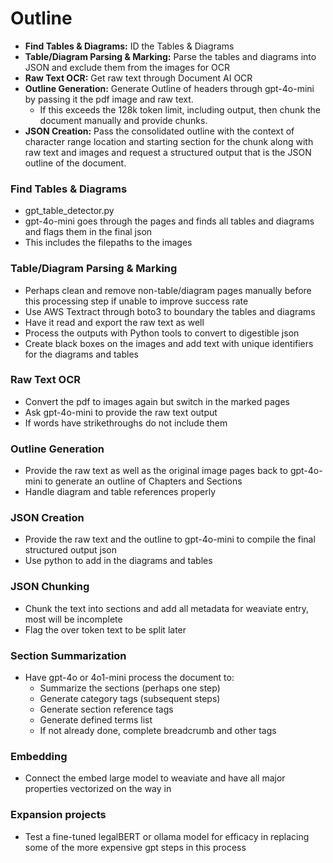 
# Outline
- **Find Tables & Diagrams:** ID the Tables & Diagrams
- **Table/Diagram Parsing & Marking:** Parse the tables and diagrams into JSON and exclude them from the images for OCR
- **Raw Text OCR:** Get raw text through Document AI OCR
- **Outline Generation:** Generate Outline of headers through gpt-4o-mini by passing it the pdf image and raw text.  
	- If this exceeds the 128k token limit, including output, then chunk the document manually and provide chunks.
- **JSON Creation:** Pass the consolidated outline with the context of character range location and starting section for the chunk along with raw text and images and request a structured output that is the JSON outline of the document.

### Find Tables & Diagrams
- gpt_table_detector.py
- gpt-4o-mini goes through the pages and finds all tables and diagrams and flags them in the final json 
- This includes the filepaths to the images

### Table/Diagram Parsing & Marking
- Perhaps clean and remove non-table/diagram pages manually before this processing step if unable to improve success rate
- Use AWS Textract through boto3 to boundary the tables and diagrams
- Have it read and export the raw text as well
- Process the outputs with Python tools to convert to digestible json 
- Create black boxes on the images and add text with unique identifiers for the diagrams and tables

### Raw Text OCR
- Convert the pdf to images again but switch in the marked pages
- Ask gpt-4o-mini to provide the raw text output
- If words have strikethroughs do not include them

### Outline Generation
- Provide the raw text as well as the original image pages back to gpt-4o-mini to generate an outline of Chapters and Sections
- Handle diagram and table references properly

### JSON Creation
- Provide the raw text and the outline to gpt-4o-mini to compile the final structured output json
- Use python to add in the diagrams and tables

### JSON Chunking
- Chunk the text into sections and add all metadata for weaviate entry, most will be incomplete
- Flag the over token text to be split later

### Section Summarization
- Have gpt-4o or 4o1-mini process the document to: 
	- Summarize the sections (perhaps one step)
	- Generate category tags (subsequent steps)
	- Generate section reference tags
	- Generate defined terms list
	- If not already done, complete breadcrumb and other tags

### Embedding
- Connect the embed large model to weaviate and have all major properties vectorized on the way in

### Expansion projects
- Test a fine-tuned legalBERT or ollama model for efficacy in replacing some of the more expensive gpt steps in this process
